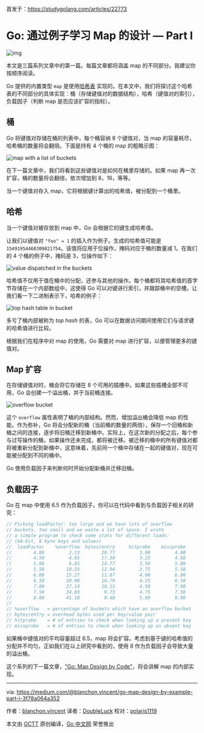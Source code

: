 首发于：https://studygolang.com/articles/22773

# Go: 通过例子学习 Map 的设计 — Part I

![img](https://raw.githubusercontent.com/studygolang/gctt-images/master/go-map-design-by-example-part-I/1_HFwlzPXZ1nXxKMwumjrlmQ.png)

本文是三篇系列文章中的第一篇。每篇文章都将涵盖 map 的不同部分。我建议你按顺序阅读。

Go 提供的内置类型 `map` 是使用[哈希表](https://en.wikipedia.org/wiki/Hash_table) 实现的。在本文中，我们将探讨这个哈希表的不同部分的具体实现：桶（存储键值对的数据结构），哈希（键值对的索引），负载因子（判断 map 是否应该扩容的指标）。

## 桶

Go 将键值对存储在桶的列表中，每个桶容纳 8 个键值对，当 map 的容量耗尽，哈希桶的数量将会翻倍。下面是持有 4 个桶的 map 的粗略示图：

![map with a list of buckets](https://raw.githubusercontent.com/studygolang/gctt-images/master/go-map-design-by-example-part-I/1_MvMVl9YfpWVzM7nqjzON9w.png)

在下一篇文章中，我们将看到这些键值对是如何在桶里存储的。如果 map 再一次扩容，桶的数量将会翻倍，依次增加到 8，16，等等。

当一个键值对存入 map，它将根据键计算出的哈希值，被分配到一个桶里。

## 哈希

当一个键值对被存放到 map 中，Go 会根据它的键生成哈希值。

让我们以键值对 `"foo" = 1` 的插入作为例子。生成的哈希值可能是 `15491954468309821754`。该值将应用于位操作，掩码对应于桶的数量减 1。在我们的 4 个桶的例子中，掩码是 3，位操作如下：

![value dispatched in the buckets](https://raw.githubusercontent.com/studygolang/gctt-images/master/go-map-design-by-example-part-I/1_OgOgEvcqNALd-IHXCSeofw.png)

哈希值不仅用于值在桶中的分配，还参与其他的操作。每个桶都将其哈希值的首字节存储在一个内部数组中，这使得 Go 可以对键进行索引，并跟踪桶中的空槽。让我们看一下二进制表示下，哈希的例子：

![top hash table in bucket](https://raw.githubusercontent.com/studygolang/gctt-images/master/go-map-design-by-example-part-I/1_z8YVGw6WANXuW-xboHmPfQ.png)

多亏了桶内部被称为 *top hash* 的表，Go 可以在数据访问期间使用它们与请求键的哈希值进行比较。

根据我们在程序中对 map 的使用，Go 需要对 map 进行扩容，以便管理更多的键值对。

## Map 扩容

在存储键值对时，桶会将它存储在 8 个可用的插槽中。如果这些插槽全部不可用，Go 会创建一个溢出桶，并于当前桶连接。

![overflow bucket](https://raw.githubusercontent.com/studygolang/gctt-images/master/go-map-design-by-example-part-I/1_ZfDObIafsML18crqW-MX_Q.png)

这个 `overflow` 属性表明了桶的内部结构。然而，增加溢出桶会降低 map 的性能。作为弥补，Go 将会分配新的桶（当前桶的数量的两倍），保存一个旧桶和新桶之间的连接，逐步将旧桶迁移到新桶中。实际上，在这次新的分配之后，每个参与过写操作的桶，如果操作还未完成，都将被迁移。被迁移的桶中的所有键值对都将被重新分配到新桶中，这意味着，先前同一个桶中存储在一起的键值对，现在可能被分配到不同的桶中。

Go 使用负载因子来判断何时开始分配新桶并迁移旧桶。

## 负载因子

Go 在 map 中使用 6.5 作为负载因子。你可以在代码中看到与负载因子相关的研究：

```go
// Picking loadFactor: too large and we have lots of overflow
// buckets, too small and we waste a lot of space. I wrote
// a simple program to check some stats for different loads:
// (64-bit, 8 byte keys and values)
//  loadFactor    %overflow  bytes/entry     hitprobe    missprobe
//        4.00         2.13        20.77         3.00         4.00
//        4.50         4.05        17.30         3.25         4.50
//        5.00         6.85        14.77         3.50         5.00
//        5.50        10.55        12.94         3.75         5.50
//        6.00        15.27        11.67         4.00         6.00
//        6.50        20.90        10.79         4.25         6.50
//        7.00        27.14        10.15         4.50         7.00
//        7.50        34.03         9.73         4.75         7.50
//        8.00        41.10         9.40         5.00         8.00
//
// %overflow   = percentage of buckets which have an overflow bucket
// bytes/entry = overhead bytes used per key/value pair
// hitprobe    = # of entries to check when looking up a present key
// missprobe   = # of entries to check when looking up an absent key
```

如果桶中键值对的平均容量超过 6.5，map 将会扩容。考虑到基于键的哈希值的分配并不均匀，正如我们在以上研究中看到的，使用 8 作为负载因子会导致大量的溢出桶。

这个系列的下一篇文章，["Go: Map Design by Code"](https://medium.com/@blanchon.vincent/go-map-design-by-code-part-ii-50d111557c08)，将会讲解 map 的内部实现。

---
via: https://medium.com/@blanchon.vincent/go-map-design-by-example-part-i-3f78a064a352

作者：[blanchon.vincent](https://medium.com/@blanchon.vincent)
译者：[DoubleLuck](https://github.com/DoubleLuck)
校对：[polaris1119](https://github.com/polaris1119)

本文由 [GCTT](https://github.com/studygolang/GCTT) 原创编译，[Go 中文网](https://studygolang.com/) 荣誉推出

